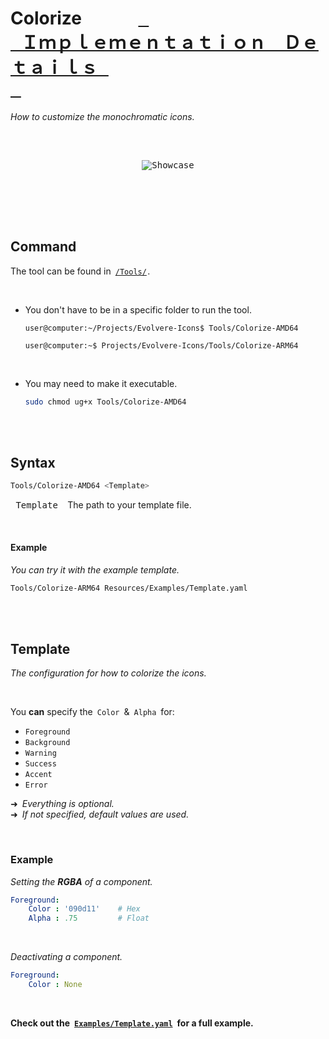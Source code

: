
# Colorize     [<kbd> <br> Ｉｍｐｌｅｍｅｎｔａｔｉｏｎ　Ｄｅｔａｉｌｓ <br> </kbd>][Implementation]

*How to customize the monochromatic icons.*

<div align = center>

<br>
   
<kbd> <br> ![Showcase] <br> </kbd>

<br>

</div>


<br>
<br>

## Command

The tool can be found in [`/Tools/`][Tools] .

<br>

- You don't have to be in a specific folder to run the tool.

   ```console
   user@computer:~/Projects/Evolvere-Icons$ Tools/Colorize-AMD64
   ```
   
   ```console
   user@computer:~$ Projects/Evolvere-Icons/Tools/Colorize-ARM64
   ```
   
   <br>

- You may need to make it executable.

    ```sh
    sudo chmod ug+x Tools/Colorize-AMD64
    ```

<br>
<br>

## Syntax

```sh
Tools/Colorize-AMD64 <Template>
```

<kbd> Template </kbd> The path to your template file.

<br>

#### Example

*You can try it with the example template.*

```sh
Tools/Colorize-ARM64 Resources/Examples/Template.yaml
```

<br>
<br>

## Template

*The configuration for how to colorize the icons.*

<br>

You **can** specify the `Color` & `Alpha` for:

- `Foreground`
- `Background`
- `Warning`
- `Success`
- `Accent`
- `Error`

➜ *Everything is optional.* <br>
➜ *If not specified, default values are used.*

<br>

### Example

*Setting the **RGBA** of a component.*

```yaml
Foreground:
    Color : '090d11'    # Hex
    Alpha : .75         # Float
```

<br>

*Deactivating a component.*

```yaml
Foreground:
    Color : None
```

<br>

**Check out the [`Examples/Template.yaml`][Example] for a full example.**

<br>

    
<!----------------------------------------------------------------------------->


[Implementation]: Implementation.md
[Showcase]: ../../Resources/Tools/Colorizer.png
[Example]: ../../Resources/Examples/Template.yaml
[Tools]: ../../Tools

[Deno]: https://deno.land/


